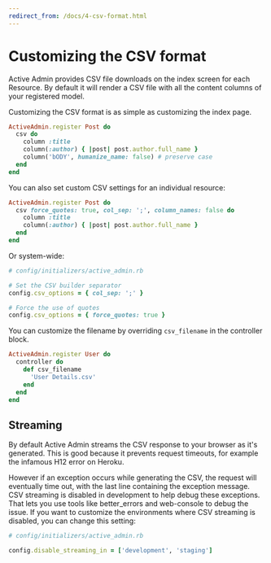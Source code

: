 ```yaml
---
redirect_from: /docs/4-csv-format.html
---
```

# Customizing the CSV format

Active Admin provides CSV file downloads on the index screen for each Resource.
By default it will render a CSV file with all the content columns of your
registered model.

Customizing the CSV format is as simple as customizing the index page.

```ruby
ActiveAdmin.register Post do
  csv do
    column :title
    column(:author) { |post| post.author.full_name }
    column('bODY', humanize_name: false) # preserve case
  end
end
```

You can also set custom CSV settings for an individual resource:

```ruby
ActiveAdmin.register Post do
  csv force_quotes: true, col_sep: ';', column_names: false do
    column :title
    column(:author) { |post| post.author.full_name }
  end
end
```

Or system-wide:

```ruby
# config/initializers/active_admin.rb

# Set the CSV builder separator
config.csv_options = { col_sep: ';' }

# Force the use of quotes
config.csv_options = { force_quotes: true }
```

You can customize the filename by overriding `csv_filename` in the controller block.

```ruby
ActiveAdmin.register User do
  controller do
    def csv_filename
      'User Details.csv'
    end
  end
end
```


## Streaming

By default Active Admin streams the CSV response to your browser as it's generated.
This is good because it prevents request timeouts, for example the infamous H12
error on Heroku.

However if an exception occurs while generating the CSV, the request will eventually
time out, with the last line containing the exception message. CSV streaming is
disabled in development to help debug these exceptions. That lets you use tools like
better_errors and web-console to debug the issue. If you want to customize the
environments where CSV streaming is disabled, you can change this setting:

```ruby
# config/initializers/active_admin.rb

config.disable_streaming_in = ['development', 'staging']
```
